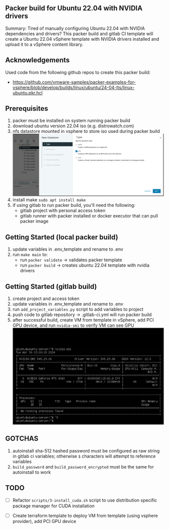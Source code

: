 ## Packer build for Ubuntu 22.04 with NVIDIA drivers
Summary: Tired of manually configuring Ubuntu 22.04 with NVIDIA dependencies and drivers? This packer build and gitlab CI template will create a Ubuntu 22.04 vSphere template with NVIDIA drivers installed and upload it to a vSphere content library.

## Acknowledgements
Used code from the following github repos to create this packer build:
- https://github.com/vmware-samples/packer-examples-for-vsphere/blob/develop/builds/linux/ubuntu/24-04-lts/linux-ubuntu.pkr.hcl


## Prerequisites
1. packer must be installed on system running packer build
1. download ubuntu version 22.04 iso (e.g. distrowatch.com)
1. nfs datastore mounted in vsphere to store iso used during packer build
![](./docs/nfs.png)
1. install make ```sudo apt install make```
1. if using gitlab to run packer build, you'll need the following:
    - gitlab project with personal access token
    - gitlab runner with packer installed or docker executor that can pull packer image

## Getting Started (local packer build)
1. update variables in .env_template and rename to .env
2. run ```make main``` to:
    - run ```packer validate``` -> validates packer template
    - run ```packer build``` -> creates ubuntu 22.04 template with nvidia drivers

## Getting Started (gitlab build)
1. create project and access token
1. update variables in .env_template and rename to .env
1. run ```add_project_variables.py``` script to add variables to project
1. push code to gitlab repository -> .gitlab-ci.yml will run packer build
1. after successful build, create VM from template in vSphere, add PCI GPU device, and run ```nvidia-smi``` to verify VM can see GPU
![](./docs/nvidia_smi.png)

## GOTCHAS
1. autoinstall sha-512 hashed password must be configured as raw string in gitlab ci variables; otherwise `$` characters will attempt to reference variables
1. ```build_password``` and ```build_password_encrypted``` must be the same for autoinstall to work

## TODO
- [ ] Refactor ```scripts/3-install_cuda.sh``` script to use distribution specific package manager for CUDA installation
- [ ] Create terraform template to deploy VM from template (using vsphere provider), add PCI GPU device

